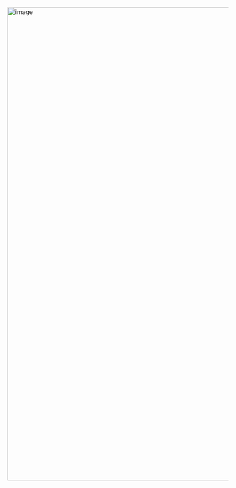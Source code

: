 <img width="1920" height="1080" alt="image" src="https://github.com/user-attachments/assets/7c63d651-1389-4d77-af4e-0dd6e3c7e2cc" />
